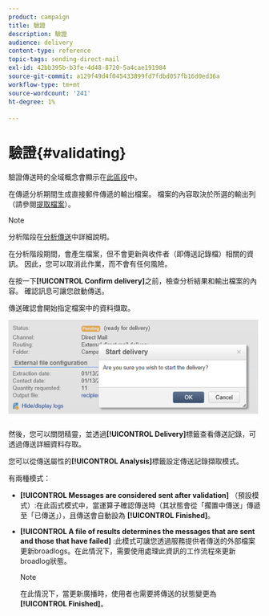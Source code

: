 ```yaml
---
product: campaign
title: 驗證
description: 驗證
audience: delivery
content-type: reference
topic-tags: sending-direct-mail
exl-id: 42bb395b-b3fe-4d48-8720-5a4cae191984
source-git-commit: a129f49d4f045433899fd7fdbd057fb16d0ed36a
workflow-type: tm+mt
source-wordcount: '241'
ht-degree: 1%

---
```


# 驗證{#validating}

驗證傳送時的全域概念會顯示在[此區段](steps-validating-the-delivery.md)中。

在傳遞分析期間生成直接郵件傳遞的輸出檔案。 檔案的內容取決於所選的輸出列（請參閱[提取檔案](defining-the-direct-mail-content.md#extraction-file)）。

>[!NOTE]
>
>分析階段在[分析傳送](steps-validating-the-delivery.md#analyzing-the-delivery)中詳細說明。

在分析階段期間，會產生檔案，但不會更新與收件者（即傳送記錄檔）相關的資訊。 因此，您可以取消此作業，而不會有任何風險。

在按一下&#x200B;**[!UICONTROL Confirm delivery]**&#x200B;之前，檢查分析結果和輸出檔案的內容。 確認訊息可讓您啟動傳送。

傳送確認會開始指定檔案中的資料擷取。

![](assets/s_ncs_user_postal_del_send_confirm_postal.png)

然後，您可以關閉精靈，並透過&#x200B;**[!UICONTROL Delivery]**&#x200B;標籤查看傳送記錄，可透過傳送詳細資料存取。

您可以從傳送屬性的&#x200B;**[!UICONTROL Analysis]**&#x200B;標籤設定傳送記錄擷取模式。

有兩種模式：

* **[!UICONTROL Messages are considered sent after validation]** （預設模式）:在此函式模式中，當運算子確認傳送時（其狀態會從「擱置中傳送」傳遞至「已傳送」），且傳送會自動設為 **[!UICONTROL Finished]**。
* **[!UICONTROL A file of results determines the messages that are sent and those that have failed]** :此模式可讓您透過服務提供者傳送的外部檔案更新broadlogs。在此情況下，需要使用處理此資訊的工作流程來更新broadlog狀態。

   >[!NOTE]
   >
   >在此情況下，當更新廣播時，使用者也需要將傳送的狀態變更為&#x200B;**[!UICONTROL Finished]**。
